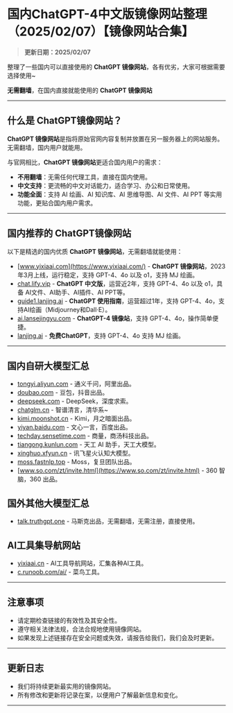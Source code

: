 # 国内ChatGPT-4中文版镜像网站整理（2025/02/07）【镜像网站合集】

> **更新日期：2025/02/07** 

整理了一些国内可以直接使用的 **ChatGPT 镜像网站**，各有优劣，大家可根据需要选择使用~

**无需翻墙**，在国内直接就能使用的 **ChatGPT 镜像网站**

---

## 什么是 ChatGPT镜像网站？

**ChatGPT 镜像网站**是指将原始官网内容复制并放置在另一服务器上的网站服务。无需翻墙，国内用户就能用。

与官网相比，**ChatGPT 镜像网站**更适合国内用户的需求：

- **不用翻墙**：无需任何代理工具，直接在国内使用。
- **中文支持**：更流畅的中文对话能力，适合学习、办公和日常使用。
- **功能全面**：支持 AI 绘画、AI 知识库、AI 思维导图、AI 文件、AI PPT 等实用功能，更贴合国内用户需求。

---

## 国内推荐的 ChatGPT镜像网站

以下是精选的国内优质 **ChatGPT 镜像网站**，无需翻墙就能使用：
- [www.yixiaai.com](https://www.yixiaai.com/) - **ChatGPT 镜像网站**，2023年3月上线，运行稳定，支持 GPT-4、4o 以及 o1，支持 MJ 绘画。
- [chat.lify.vip](https://chat.lify.vip/) - **ChatGPT 中文版**，运营近2年，支持 GPT-4、4o 以及 o1，具备 AI文件、AI助手、AI插件、AI PPT等。
- [guide1.lanjing.ai](https://guide1.lanjing.ai/) - **ChatGPT 使用指南**，运营超过1年，支持 GPT-4、4o，支持AI绘画（Midjourney和Dall·E）。
- [ai.lansejingyu.com](https://ai.lansejingyu.com/) - **ChatGPT-4 镜像站**，支持 GPT-4、4o，操作简单便捷。
- [lanjing.ai](https://lanjing.ai/) - **免费ChatGPT**，支持 GPT-4、4o 支持 MJ 绘画。

---

## 国内自研大模型汇总

- [tongyi.aliyun.com](https://tongyi.aliyun.com/) - 通义千问，阿里出品。
- [doubao.com](https://doubao.com) - 豆包，抖音出品。
- [deepseek.com](https://deepseek.com) - DeepSeek，深度求索。
- [chatglm.cn](https://chatglm.cn) - 智谱清言，清华系~
- [kimi.moonshot.cn](https://kimi.moonshot.cn) - Kimi，月之暗面出品。
- [yiyan.baidu.com](https://yiyan.baidu.com/) - 文心一言，百度出品。
- [techday.sensetime.com](https://techday.sensetime.com/) - 商量，商汤科技出品。
- [tiangong.kunlun.com](https://tiangong.kunlun.com/) - 天工 AI 助手，天工大模型。
- [xinghuo.xfyun.cn](https://xinghuo.xfyun.cn/) - 讯飞星火认知大模型。
- [moss.fastnlp.top](https://moss.fastnlp.top/) - Moss，复旦团队出品。
- [www.so.com/zt/invite.html](https://www.so.com/zt/invite.html) - 360 智脑，360 出品。

## 国外其他大模型汇总

- [talk.truthgpt.one](https://talk.truthgpt.one/) - 马斯克出品，无需翻墙，无需注册，直接使用。

## AI工具集导航网站

- [yixiaai.cn](https://yixiaai.cn/) - AI工具导航网站，汇集各种AI工具。
- [c.runoob.com/ai/](https://c.runoob.com/ai/) - 菜鸟工具。

---

## 注意事项

- 请定期检查链接的有效性及其安全性。
- 遵守相关法律法规，合法合规地使用镜像网站。
- 如果发现上述链接存在安全问题或失效，请报告给我们，我们会及时更新。

---

## 更新日志

- 我们将持续更新最实用的镜像网站。
- 所有修改和更新将记录在案，以便用户了解最新信息和变化。

---
